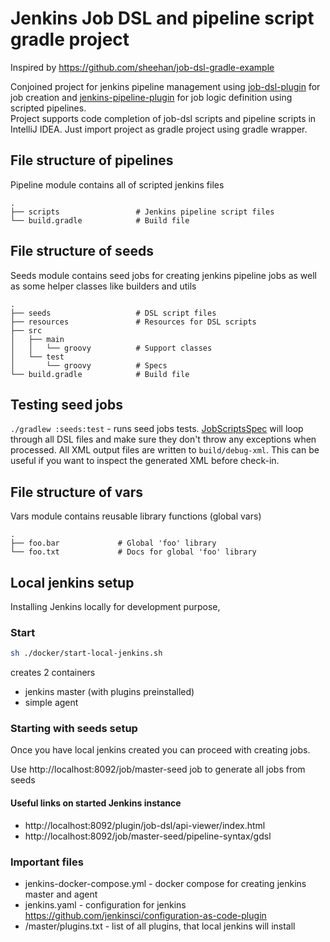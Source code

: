 # Jenkins Job DSL and pipeline script gradle project

Inspired by https://github.com/sheehan/job-dsl-gradle-example

Conjoined project for jenkins pipeline management using [job-dsl-plugin](https://github.com/jenkinsci/job-dsl-plugin) for job creation and [jenkins-pipeline-plugin](https://jenkins.io/doc/book/pipeline/)
for job logic definition using scripted pipelines.   
Project supports code completion of job-dsl scripts and pipeline scripts in IntelliJ IDEA. Just import project as gradle project using gradle wrapper.   

## File structure of pipelines
Pipeline module contains all of scripted jenkins files

    .   
    ├── scripts                 # Jenkins pipeline script files   
    └── build.gradle            # Build file   

## File structure of seeds
Seeds module contains seed jobs for creating jenkins pipeline jobs as well as some helper classes like builders and utils

    .   
    ├── seeds                   # DSL script files   
    ├── resources               # Resources for DSL scripts   
    ├── src   
    │   ├── main   
    │   │   └── groovy          # Support classes      
    │   └── test   
    │       └── groovy          # Specs   
    └── build.gradle            # Build file

## Testing seed jobs
`./gradlew :seeds:test` - runs seed jobs tests.
[JobScriptsSpec](seeds/src/test/groovy/JobScriptsSpec.groovy) 
will loop through all DSL files and make sure they don't throw any exceptions when processed. All XML output files are written to `build/debug-xml`. 
This can be useful if you want to inspect the generated XML before check-in.

## File structure of vars
Vars module contains reusable library functions (global vars)

    .
    ├── foo.bar             # Global 'foo' library
    └── foo.txt             # Docs for global 'foo' library
    
## Local jenkins setup
Installing Jenkins locally for development purpose,

### Start
```bash
sh ./docker/start-local-jenkins.sh
```
creates 2 containers
- jenkins master (with plugins preinstalled)
- simple agent


### Starting with seeds setup

Once you have local jenkins created you can proceed with creating jobs.

Use http://localhost:8092/job/master-seed  job to generate all jobs from seeds

#### Useful links on started Jenkins instance
- http://localhost:8092/plugin/job-dsl/api-viewer/index.html
- http://localhost:8092/job/master-seed/pipeline-syntax/gdsl


### Important files
- jenkins-docker-compose.yml - docker compose for creating jenkins master and  agent
- jenkins.yaml - configuration for jenkins https://github.com/jenkinsci/configuration-as-code-plugin
- /master/plugins.txt - list of all plugins, that local jenkins will install 